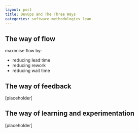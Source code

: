 ```yaml
---
layout: post
title: DevOps and The Three Ways
categories: software methodologies lean
---
```

## The way of flow
maximise flow by:

* reducing lead time
* reducing rework
* reducing wait time

## The way of feedback
[placeholder]

## The way of learning and experimentation
[placeholder]